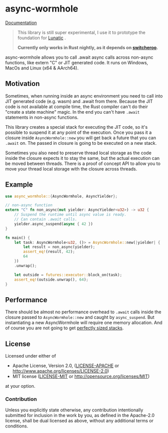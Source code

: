 # async-wormhole

[Documentation](https://docs.rs/async-wormhole/0.1.1/async_wormhole/)

> This library is still super experimental, I use it to prototype the foundation for
> [Lunatic](https://dev.to/bkolobara/lunatic-actor-based-webassembly-runtime-for-the-backend-36oj) .
>
> **Currently only works in Rust nightly, as it depends on [switcheroo](https://github.com/bkolobara/async-wormhole/tree/master/switcheroo).**

async-wormhole allows you to call .await async calls across non-async functions, like extern "C" or JIT generated code.
It runs on Windows, MacOs and Linux (x64 & AArch64).

## Motivation

Sometimes, when running inside an async environment you need to call into JIT generated code (e.g. wasm)
and .await from there. Because the JIT code is not available at compile time, the Rust compiler can't
do their "create a state machine" magic. In the end you can't have `.await` statements in non-async
functions.

This library creates a special stack for executing the JIT code, so it's possible to suspend it at any
point of the execution. Once you pass it a closure inside `AsyncWormhole::new` you will get back a future
that you can `.await` on. The passed in closure is going to be executed on a new stack.

Sometimes you also need to preserve thread local storage as the code inside the closure expects it to stay
the same, but the actual execution can be moved between threads. There is a proof of concept API to allow
you to move your thread local storage with the closure across threads.

## Example

```rust
use async_wormhole::{AsyncWormhole, AsyncYielder};

// non-async function
extern "C" fn non_async(mut yielder: AsyncYielder<u32>) -> u32 {
	// Suspend the runtime until async value is ready.
	// Can contain .await calls.
    yielder.async_suspend(async { 42 })
}

fn main() {
    let task: AsyncWormhole<u32, ()> = AsyncWormhole::new(|yielder| {
        let result = non_async(yielder);
        assert_eq!(result, 42);
        64
    })
    .unwrap();

    let outside = futures::executor::block_on(task);
    assert_eq!(outside.unwrap(), 64);
}
```

## Performance

There should be almost no performance overhead to `.await` calls inside the closure passed to
`AsyncWormhole::new` and caught by `async_suspend`.
But instantiating a new AsyncWormhole will require one memory allocation.
And of course you are not going to get [perfectly sized stacks](https://without.boats/blog/futures-and-segmented-stacks/#futures-as-a-perfectly-sized-stack).

## License

Licensed under either of

- Apache License, Version 2.0, ([LICENSE-APACHE](LICENSE-APACHE) or http://www.apache.org/licenses/LICENSE-2.0)
- MIT license ([LICENSE-MIT](LICENSE-MIT) or http://opensource.org/licenses/MIT)

at your option.

### Contribution

Unless you explicitly state otherwise, any contribution intentionally
submitted for inclusion in the work by you, as defined in the Apache-2.0
license, shall be dual licensed as above, without any additional terms or
conditions.
